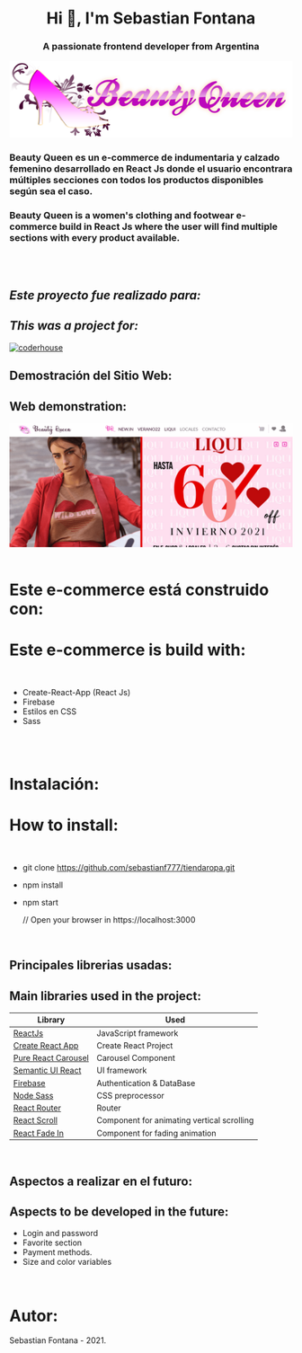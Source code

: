 <h1 align="center">Hi 👋, I'm Sebastian Fontana</h1>
<h3 align="center">A passionate frontend developer from Argentina</h3>

<img src="/src/assets/img/logo.png"/>

### Beauty Queen es un e-commerce de indumentaria y calzado femenino desarrollado en React Js donde el usuario encontrara múltiples secciones con todos los productos disponibles según sea el caso.
### Beauty Queen is a women's clothing and footwear e-commerce build in React Js where the user  will  find multiple sections with every product available.
<br><br>

## _Este proyecto fue realizado para:_ 
## _This was a project for:_ 
[![coderhouse](https://emprelatam.com/wp-content/uploads/2019/10/logos-coderhouse-01.png)](https://www.coderhouse.com/)

## Demostración del Sitio Web:
## Web demonstration:

<img src="tiendaRopa.gif"/>
<br><br>

# Este e-commerce está construido con:
# Este e-commerce is build with:
<br>

-  Create-React-App (React Js)
-  Firebase
-  Estilos en CSS 
-  Sass

<br><br>

# Instalación:
# How to install:
<br>

- git clone https://github.com/sebastianf777/tiendaropa.git
- npm install
- npm start

	// Open your browser in https://localhost:3000
<br>

## Principales librerias usadas:
## Main libraries used in the project:

| Library                                                          | Used                      |
| ---------------------------------------------------------------- | ------------------------- |
| [ReactJs](https://es.reactjs.org/)                               | JavaScript framework      |
| [Create React App](https://github.com/facebook/create-react-app) | Create React Project      |
| [Pure React Carousel](https://www.npmjs.com/package/pure-react-carousel)| Carousel Component |
| [Semantic UI React](https://react.semantic-ui.com/)              | UI framework              |
| [Firebase](https://firebase.google.com/?hl=es)                   | Authentication & DataBase |
| [Node Sass](https://www.npmjs.com/package/node-sass)             | CSS preprocessor          |
| [React Router](https://reactrouter.com/)                         | Router                    |
| [React Scroll](https://www.npmjs.com/package/react-scroll)                               | Component for animating vertical scrolling |
| [React Fade In](https://www.npmjs.com/package/react-fade-in)                               | Component for fading animation|

<br>

## Aspectos a realizar en el futuro:
## Aspects to be developed in the future:
- Login and password
- Favorite section
- Payment methods.
- Size and color variables


<br>

# Autor:

Sebastian Fontana - 2021.
